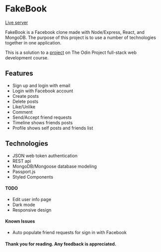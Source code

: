 # FakeBook

[Live server](https://chrisnotthere.github.io/fakebook/)

FakeBook is a Facebook clone made with Node/Express, React, and MongoDB. The purpose of this project is to use a number of technologies together in one application.

This is a solution to a [project](https://www.theodinproject.com/paths/full-stack-javascript/courses/nodejs/lessons/odin-book) on The Odin Project full-stack web development course.

## Features ##
* Sign up and login with email
* Login with Facebook account
* Create posts
* Delete posts
* Like/Unlike
* Comment
* Send/Accept friend requests
* Timeline shows friends posts
* Profile shows self posts and friends list

## Technologies ##
* JSON web token authentication
* REST api
* MongoDB/Mongoose database modeling
* Passport.js
* Styled Components


#### TODO ####
* Edit user info page
* Dark mode
* Responsive design

#### Known Issues ####
* Auto populate friend requests for sign in with Facebook

#### Thank you for reading. Any feedback is appreciated. ####
